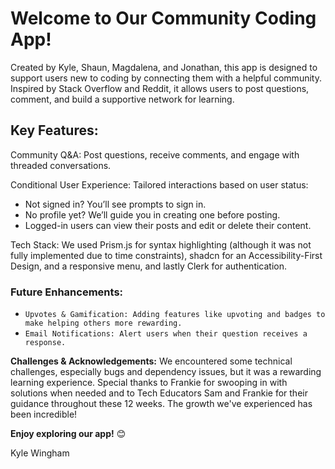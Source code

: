 # Welcome to Our Community Coding App!

Created by Kyle, Shaun, Magdalena, and Jonathan, this app is designed to support users new to coding by connecting them with a helpful community. Inspired by Stack Overflow and Reddit, it allows users to post questions, comment, and build a supportive network for learning.

## **Key Features:**

Community Q&A: Post questions, receive comments, and engage with threaded conversations.

Conditional User Experience: Tailored interactions based on user status:

- Not signed in? You’ll see prompts to sign in.
- No profile yet? We’ll guide you in creating one before posting.
- Logged-in users can view their posts and edit or delete their content.

Tech Stack: We used Prism.js for syntax highlighting (although it was not fully implemented due to time constraints), shadcn for an Accessibility-First Design, and a responsive menu, and lastly Clerk for authentication.

### Future Enhancements:

- `Upvotes & Gamification: Adding features like upvoting and badges to make helping others more rewarding.`
- `Email Notifications: Alert users when their question receives a response.`

**Challenges & Acknowledgements:** We encountered some technical challenges, especially bugs and dependency issues, but it was a rewarding learning experience. Special thanks to Frankie for swooping in with solutions when needed and to Tech Educators Sam and Frankie for their guidance throughout these 12 weeks. The growth we've experienced has been incredible!

**Enjoy exploring our app!** 😊

Kyle Wingham
